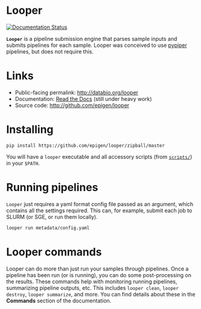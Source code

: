 # Looper

[![Documentation Status](http://readthedocs.org/projects/looper/badge/?version=latest)](http://looper.readthedocs.io/en/latest/?badge=latest)

__`Looper`__ is a pipeline submission engine that parses sample inputs and submits pipelines for each sample. Looper was conceived to use [pypiper](https://github.com/epigen/pypiper/) pipelines, but does not require this.

# Links

 * Public-facing permalink: http://databio.org/looper
 * Documentation: [Read the Docs](http://looper.readthedocs.org/) (still under heavy work)
 * Source code: http://github.com/epigen/looper


# Installing

```
pip install https://github.com/epigen/looper/zipball/master
```

You will have a `looper` executable and all accessory scripts (from [`scripts/`](scripts/)) in your `$PATH`.

# Running pipelines

`Looper` just requires a yaml format config file passed as an argument, which contains all the settings required. This can, for example, submit each job to SLURM (or SGE, or run them locally).

```bash
looper run metadata/config.yaml
```

# Looper commands

Looper can do more than just run your samples through pipelines. Once a pipeline has been run (or is running), you can do some post-processing on the results. These commands help with monitoring running pipelines, summarizing pipeline outputs, etc. This includes `looper clean`, `looper destroy`, `looper summarize`, and more. You can find details about these in the **Commands** section of the documentation.